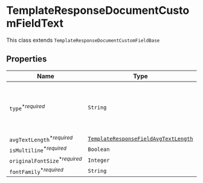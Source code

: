 

# TemplateResponseDocumentCustomFieldText

This class extends `TemplateResponseDocumentCustomFieldBase`

## Properties

| Name | Type | Description | Notes |
|------------ | ------------- | ------------- | -------------|
| `type`<sup>*_required_</sup> | ```String``` |  The type of this Custom Field. Only `text` and `checkbox` are currently supported.<br><br>* Text uses `TemplateResponseDocumentCustomFieldText`<br>* Checkbox uses `TemplateResponseDocumentCustomFieldCheckbox`  |  |
| `avgTextLength`<sup>*_required_</sup> | [```TemplateResponseFieldAvgTextLength```](TemplateResponseFieldAvgTextLength.md) |    |  |
| `isMultiline`<sup>*_required_</sup> | ```Boolean``` |  Whether this form field is multiline text.  |  |
| `originalFontSize`<sup>*_required_</sup> | ```Integer``` |  Original font size used in this form field&#39;s text.  |  |
| `fontFamily`<sup>*_required_</sup> | ```String``` |  Font family used in this form field&#39;s text.  |  |



